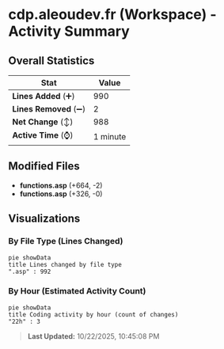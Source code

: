 # cdp.aleoudev.fr (Workspace) - Activity Summary 

## Overall Statistics

| Stat                   | Value                                                             |
| ---------------------- | ----------------------------------------------------------------- |
| **Lines Added** (➕)   | 990                                          |
| **Lines Removed** (➖) | 2                                        |
| **Net Change** (↕)    | 988                |
| **Active Time** (⌚)   | 1 minute |


## Modified Files
- **functions.asp** (+664, -2)
- **functions.asp** (+326, -0)

## Visualizations

### By File Type (Lines Changed)

```mermaid
pie showData
title Lines changed by file type
".asp" : 992
```

### By Hour (Estimated Activity Count)

```mermaid
pie showData
title Coding activity by hour (count of changes)
"22h" : 3
```


> **Last Updated:** 10/22/2025, 10:45:08 PM